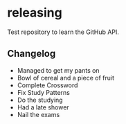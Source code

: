 # releasing

Test repository to learn the GitHub API.

## Changelog

* Managed to get my pants on
* Bowl of cereal and a piece of fruit
* Complete Crossword
* Fix Study Patterns
* Do the studying
* Had a late shower
* Nail the exams